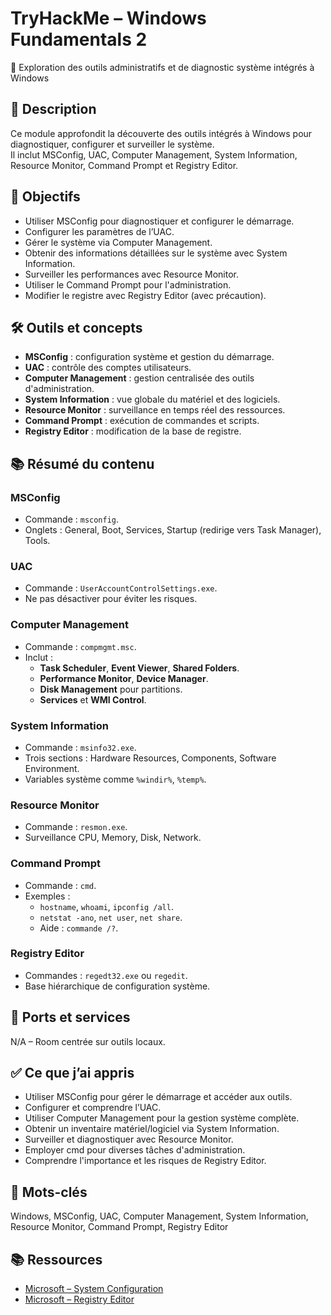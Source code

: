 # TryHackMe – Windows Fundamentals 2  
📡 Exploration des outils administratifs et de diagnostic système intégrés à Windows

## 📄 Description
Ce module approfondit la découverte des outils intégrés à Windows pour diagnostiquer, configurer et surveiller le système.  
Il inclut MSConfig, UAC, Computer Management, System Information, Resource Monitor, Command Prompt et Registry Editor.

## 🎯 Objectifs
- Utiliser MSConfig pour diagnostiquer et configurer le démarrage.
- Configurer les paramètres de l’UAC.
- Gérer le système via Computer Management.
- Obtenir des informations détaillées sur le système avec System Information.
- Surveiller les performances avec Resource Monitor.
- Utiliser le Command Prompt pour l'administration.
- Modifier le registre avec Registry Editor (avec précaution).

## 🛠️ Outils et concepts
- **MSConfig** : configuration système et gestion du démarrage.
- **UAC** : contrôle des comptes utilisateurs.
- **Computer Management** : gestion centralisée des outils d'administration.
- **System Information** : vue globale du matériel et des logiciels.
- **Resource Monitor** : surveillance en temps réel des ressources.
- **Command Prompt** : exécution de commandes et scripts.
- **Registry Editor** : modification de la base de registre.

## 📚 Résumé du contenu
### MSConfig
- Commande : `msconfig`.
- Onglets : General, Boot, Services, Startup (redirige vers Task Manager), Tools.

### UAC
- Commande : `UserAccountControlSettings.exe`.
- Ne pas désactiver pour éviter les risques.

### Computer Management
- Commande : `compmgmt.msc`.
- Inclut :
  - **Task Scheduler**, **Event Viewer**, **Shared Folders**.
  - **Performance Monitor**, **Device Manager**.
  - **Disk Management** pour partitions.
  - **Services** et **WMI Control**.

### System Information
- Commande : `msinfo32.exe`.
- Trois sections : Hardware Resources, Components, Software Environment.
- Variables système comme `%windir%`, `%temp%`.

### Resource Monitor
- Commande : `resmon.exe`.
- Surveillance CPU, Memory, Disk, Network.

### Command Prompt
- Commande : `cmd`.
- Exemples :
  - `hostname`, `whoami`, `ipconfig /all`.
  - `netstat -ano`, `net user`, `net share`.
  - Aide : `commande /?`.

### Registry Editor
- Commandes : `regedt32.exe` ou `regedit`.
- Base hiérarchique de configuration système.

## 📌 Ports et services
N/A – Room centrée sur outils locaux.

## ✅ Ce que j’ai appris
- Utiliser MSConfig pour gérer le démarrage et accéder aux outils.
- Configurer et comprendre l’UAC.
- Utiliser Computer Management pour la gestion système complète.
- Obtenir un inventaire matériel/logiciel via System Information.
- Surveiller et diagnostiquer avec Resource Monitor.
- Employer cmd pour diverses tâches d'administration.
- Comprendre l'importance et les risques de Registry Editor.

## 🔑 Mots-clés
Windows, MSConfig, UAC, Computer Management, System Information, Resource Monitor, Command Prompt, Registry Editor

## 📚 Ressources
- [Microsoft – System Configuration](https://learn.microsoft.com/en-us/windows/client-management/system-configuration)
- [Microsoft – Registry Editor](https://learn.microsoft.com/en-us/troubleshoot/windows-server/performance/windows-registry-advanced-users)
